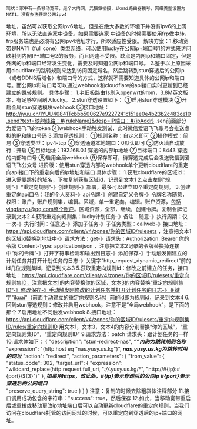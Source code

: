     现状：家中有一条移动宽带，是个大内网，光猫做桥接，ikuai路由器拨号，网络类型设置为NAT1。没有办法获取公网ipv4
地址，虽然可以获取公网ipv6地址，但是在绝大多数的环境下并没有ipv6的上网环境，所以无法直连家中设备。如果需要连家
中设备的时候需要使用frp做中转，frp服务端也是必须有公网ipv4地址才行，所以适应性受限。
   解决方案：1.移动宽带是NAT1（full cone）类型网络，可以使用lucky在公网ip+端口号1的方式来访问映射到内网IP+端口号2的服务，而且网速不受限。缺点是内网ip和端口固定，但是外网的ip和端口经常发生变化，需要及时知道公网ip和端口号。
2.鉴于以上原因采用cloudflare的跳转规则来达到访问固定域名，然后跳转到stun穿透后的公网ip（或者DDNS后域名）和端口号的方式，这样就不需要知道具体的公网ip和端口号。而公网ip和端口号可以通过webhook和cloudflare的api接口实时更新到已经建立的跳转规则。
   具体步骤：
        1.老旧极路由1s刷入openwrt的rom，3.8M英文版本，有足够空间刷入lucky。
        2.stun穿透设置如下：
          ①启用stun穿透模块
          ②开启全局stun穿透模块webhook
          ③接口地址：http://iyuu.cn/IYUU40841Tcbbb500627e9227241c151ee0e4b23b2c483ce10.send?text=映射线路：#{ruleName}&desp=IP端口：#{ipAddr}        .sen前面部分为爱语飞飞的token
          ④webhook手动触发测试，此时微信爱语飞飞账号会推送虚拟的IP和端口号码
        3.添加穿透规则：
          ①规则名称：自定义即可
          ②操作模式：简易
          ③穿透类型：ipv4-tcp
          ④穿透通道本地端口：0默认即可
          ⑤防火墙自动放行：开启
          ⑥目标地址：192.168.0.1   穿透的内部ip地址
          ⑦目标端口：8443   穿透的内部端口号
          ⑧启用全局webhook
          ⑨保存即可，待穿透完成后会发送微信到爱语飞飞公众号
    进阶版：使用stun穿透内部的webhook单个更新cloudflare的重定向api接口下的重定向后的ip地址和端口
      具体步骤：
            1.获取cloudflare的区域id：进入需要跳转的域名，下拉复制获取区域id，记录到文本1
            2.点击左侧“规则”-》“重定向规则”-》创建规则-》部署，最多可以建立10个重定向规则。
            3.创建重定向api口令：我的个人资料-》api令牌-》创建自定义令牌-》令牌名称随意，权限：账户，账户规则集，编辑。区域，单一重定向，编辑。账户资源，包括yingfanyu@qq.com整个账户。区域资源，全部，继续，创建令牌。复制令牌记录到文本2
            4.获取重定向规则集：lucky计划任务-》备注：随意-》执行周期：仅一次-》执行时间：任意选-》添加子任务-》子任务类型：callweb-》接口地址：https://api.cloudflare.com/client/v4/zones/你的区域ID/rulesets ，注意把文本1的区域id替换到地址中-》请求方法：get-》请求头：Authorization: Bearer 你的令牌
Content-Type: application/json ，注意把文本2记录的令牌替换掉连接中“你的令牌”-》打开字符串检测和输出到日志-》添加保存-》手动触发刚建立的计划任务并打开计划任务的日志-》关键字"http_request_dynamic_redirect"前的id几位规则集id，记录到文本3
            5.获取重定向规则id：修改之前建立的任务，接口地址：https://api.cloudflare.com/client/v4/zones/你的区域ID/rulesets/重定向规则集ID，注意把文本1的内容替换你的区域，文本3的内容替换“重定向规则集ID”-》修改保存-》手动触发刚修改的计划任务并打开计划任务的日志-》关键字"ikuai"（前面手动建立的重定向规则名称）前的id即为规则id，记录到文本4
            6.回到stun穿透规则：修改并启用webhook，注意不是“全局webhook”，是下面的那个
            7.启用地址不同触发webhook
            8.接口地址：https://api.cloudflare.com/client/v4/zones/你的区域ID/rulesets/重定向规则集ID/rules/重定向规则ID 用文本1，文本3，文本4的内容分别替换“你的区域”，“重定向规则集ID”，“重定向规则ID”
            9.请求方法：patch    请求头：跟计划任务的一样  
            10.请求体如下：
{
  "description": "stun-redirect-nas",                   **_“”内的为跳转规则名称_**
 "expression": "(http.host eq \"nas.yusy.us.kg\")",           **_nas.yusy.us.kg为跳转时用的网址_**
  "action": "redirect",
  "action_parameters": {
    "from_value": {
      "status_code": 302,
      "target_url": {
        "expression": "wildcard_replace(http.request.full_uri, \"*://*.yusy.us.kg/*\", \"http://#{ip}:#{port}/${3}\")" 
      },                                                               **_如果用https，改此处，#{ip}表示穿透后的公网ip  #{port}表示穿透后的公网端口_**           
      "preserve_query_string": true
    }
  }
} 
                   注意：复制的时候去除粗斜体注释部分
              11.接口调用成功包含的字符串："success": true，然后保存
              12.如此，当移动宽带重启后或重拨或移动更改ip地址端口后可以自动更新cloudflare的重定向规则，当我们访问在cloudflare托管的访问网址的时候，可以重定向到穿透后的ip+端口的网址。
